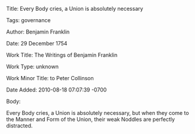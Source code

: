 Title:  Every Body cries, a Union is absolutely necessary

Tags:   governance

Author: Benjamin Franklin

Date:   29 December 1754

Work Title: The Writings of Benjamin Franklin

Work Type: unknown

Work Minor Title: to Peter Collinson

Date Added: 2010-08-18 07:07:39 -0700

Body: 

Every Body cries, a Union is absolutely necessary, but when they come to the Manner and Form of the Union, their weak Noddles are perfectly distracted.

